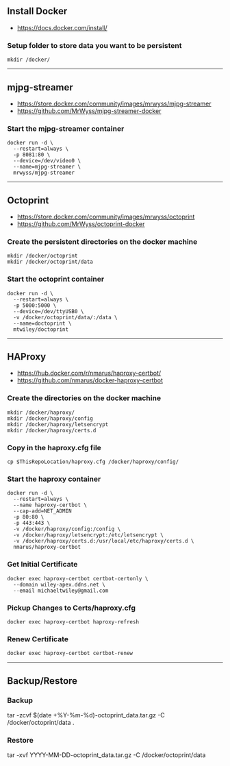## Install Docker

- https://docs.docker.com/install/

### Setup folder to store data you want to be persistent

    mkdir /docker/

------

## mjpg-streamer

- https://store.docker.com/community/images/mrwyss/mjpg-streamer
- https://github.com/MrWyss/mjpg-streamer-docker

### Start the mjpg-streamer container

    docker run -d \
      --restart=always \
      -p 8081:80 \
      --device=/dev/video0 \
      --name=mjpg-streamer \
      mrwyss/mjpg-streamer

------

## Octoprint

- https://store.docker.com/community/images/mrwyss/octoprint
- https://github.com/MrWyss/octoprint-docker


### Create the persistent directories on the docker machine

    mkdir /docker/octoprint
    mkdir /docker/octoprint/data

### Start the octoprint container

    docker run -d \
      --restart=always \
      -p 5000:5000 \
      --device=/dev/ttyUSB0 \
      -v /docker/octoprint/data/:/data \
      --name=doctoprint \
      mtwiley/doctoprint

------

## HAProxy

- https://hub.docker.com/r/nmarus/haproxy-certbot/
- https://github.com/nmarus/docker-haproxy-certbot

### Create the directories on the docker machine

    mkdir /docker/haproxy/
    mkdir /docker/haproxy/config
    mkdir /docker/haproxy/letsencrypt
    mkdir /docker/haproxy/certs.d

### Copy in the haproxy.cfg file

    cp $ThisRepoLocation/haproxy.cfg /docker/haproxy/config/

### Start the haproxy container

    docker run -d \
      --restart=always \
      --name haproxy-certbot \
      --cap-add=NET_ADMIN
      -p 80:80 \
      -p 443:443 \
      -v /docker/haproxy/config:/config \
      -v /docker/haproxy/letsencrypt:/etc/letsencrypt \
      -v /docker/haproxy/certs.d:/usr/local/etc/haproxy/certs.d \
      nmarus/haproxy-certbot

### Get Initial Certificate

    docker exec haproxy-certbot certbot-certonly \
      --domain wiley-apex.ddns.net \
      --email michaeltwiley@gmail.com

### Pickup Changes to Certs/haproxy.cfg

    docker exec haproxy-certbot haproxy-refresh

### Renew Certificate

    docker exec haproxy-certbot certbot-renew

------

## Backup/Restore

### Backup

tar -zcvf $(date +%Y-%m-%d)-octoprint_data.tar.gz -C /docker/octoprint/data .

### Restore

tar -xvf YYYY-MM-DD-octoprint_data.tar.gz -C /docker/octoprint/data

